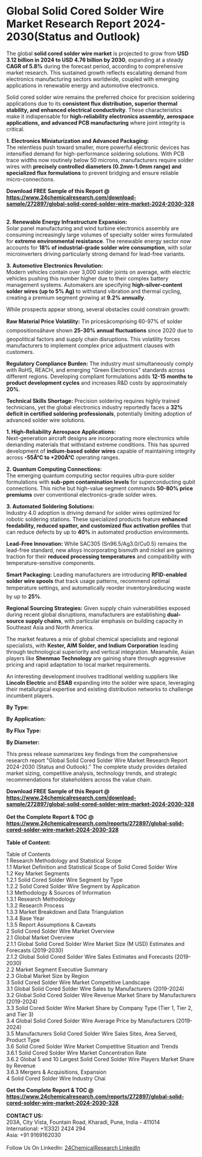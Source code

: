 <h1>Global Solid Cored Solder Wire Market Research Report 2024-2030(Status and Outlook)</h1><p>The global <strong>solid cored solder wire market</strong> is projected to grow from <strong>USD 3.12 billion in 2024 to USD 4.76 billion by 2030</strong>, expanding at a steady <strong>CAGR of 5.8%</strong> during the forecast period, according to comprehensive market research. This sustained growth reflects escalating demand from electronics manufacturing sectors worldwide, coupled with emerging applications in renewable energy and automotive electronics.</p><p>Solid cored solder wire remains the preferred choice for precision soldering applications due to its <strong>consistent flux distribution, superior thermal stability, and enhanced electrical conductivity</strong>. These characteristics make it indispensable for <strong>high-reliability electronics assembly, aerospace applications, and advanced PCB manufacturing</strong> where joint integrity is critical.</p><p><strong>1. Electronics Miniaturization and Advanced Packaging:</strong><br>
The relentless push toward smaller, more powerful electronic devices has intensified demand for high-performance soldering solutions. With PCB trace widths now routinely below 50 microns, manufacturers require solder wires with <strong>precisely controlled diameters (0.2mm-1.0mm range) and specialized flux formulations</strong> to prevent bridging and ensure reliable micro-connections.</p><div><b>Download FREE Sample of this Report @ 
            <a href="https://www.24chemicalresearch.com/download-sample/272897/global-solid-cored-solder-wire-market-2024-2030-328">
            https://www.24chemicalresearch.com/download-sample/272897/global-solid-cored-solder-wire-market-2024-2030-328</a></b></div><br><p><strong>2. Renewable Energy Infrastructure Expansion:</strong><br>
Solar panel manufacturing and wind turbine electronics assembly are consuming increasingly large volumes of specialty solder wires formulated for <strong>extreme environmental resistance</strong>. The renewable energy sector now accounts for <strong>18% of industrial-grade solder wire consumption</strong>, with solar microinverters driving particularly strong demand for lead-free variants.</p><p><strong>3. Automotive Electronics Revolution:</strong><br>
Modern vehicles contain over 3,000 solder joints on average, with electric vehicles pushing this number higher due to their complex battery management systems. Automakers are specifying <strong>high-silver-content solder wires (up to 5% Ag)</strong> to withstand vibration and thermal cycling, creating a premium segment growing at <strong>9.2% annually</strong>.</p><p>While prospects appear strong, several obstacles could constrain growth:</p><p><strong>Raw Material Price Volatility:</strong> Tin pricesâcomprising 60-97% of solder compositionsâhave shown <strong>25-30% annual fluctuations</strong> since 2020 due to geopolitical factors and supply chain disruptions. This volatility forces manufacturers to implement complex price adjustment clauses with customers.</p><p><strong>Regulatory Compliance Burden:</strong> The industry must simultaneously comply with RoHS, REACH, and emerging "Green Electronics" standards across different regions. Developing compliant formulations adds <strong>12-15 months to product development cycles</strong> and increases R&amp;D costs by approximately <strong>20%</strong>.</p><p><strong>Technical Skills Shortage:</strong> Precision soldering requires highly trained technicians, yet the global electronics industry reportedly faces a <strong>32% deficit in certified soldering professionals</strong>, potentially limiting adoption of advanced solder wire solutions.</p><p><strong>1. High-Reliability Aerospace Applications:</strong><br>
Next-generation aircraft designs are incorporating more electronics while demanding materials that withstand extreme conditions. This has spurred development of <strong>indium-based solder wires</strong> capable of maintaining integrity across <strong>-55Â°C to +200Â°C</strong> operating ranges.</p><p><strong>2. Quantum Computing Connections:</strong><br>
The emerging quantum computing sector requires ultra-pure solder formulations with <strong>sub-ppm contamination levels</strong> for superconducting qubit connections. This niche but high-value segment commands <strong>50-80% price premiums</strong> over conventional electronics-grade solder wires.</p><p><strong>3. Automated Soldering Solutions:</strong><br>
Industry 4.0 adoption is driving demand for solder wires optimized for robotic soldering stations. These specialized products feature <strong>enhanced feedability, reduced spatter, and customized flux activation profiles</strong> that can reduce defects by up to <strong>40%</strong> in automated production environments.</p><p><strong>Lead-Free Innovation:</strong> While SAC305 (Sn96.5/Ag3.0/Cu0.5) remains the lead-free standard, new alloys incorporating bismuth and nickel are gaining traction for their <strong>reduced processing temperatures</strong> and compatibility with temperature-sensitive components.</p><p><strong>Smart Packaging:</strong> Leading manufacturers are introducing <strong>RFID-enabled solder wire spools</strong> that track usage patterns, recommend optimal temperature settings, and automatically reorder inventoryâreducing waste by up to <strong>25%</strong>.</p><p><strong>Regional Sourcing Strategies:</strong> Given supply chain vulnerabilities exposed during recent global disruptions, manufacturers are establishing <strong>dual-source supply chains</strong>, with particular emphasis on building capacity in Southeast Asia and North America.</p><p>The market features a mix of global chemical specialists and regional specialists, with <strong>Kester, AIM Solder, and Indium Corporation</strong> leading through technological superiority and vertical integration. Meanwhile, Asian players like <strong>Shenmao Technology</strong> are gaining share through aggressive pricing and rapid adaptation to local market requirements.</p><p>An interesting development involves traditional welding suppliers like <strong>Lincoln Electric</strong> and <strong>ESAB</strong> expanding into the solder wire space, leveraging their metallurgical expertise and existing distribution networks to challenge incumbent players.</p><p><strong>By Type:</strong></p><p><strong>By Application:</strong></p><p><strong>By Flux Type:</strong></p><p><strong>By Diameter:</strong></p><p>This press release summarizes key findings from the comprehensive research report "Global Solid Cored Solder Wire Market Research Report 2024-2030 (Status and Outlook)." The complete study provides detailed market sizing, competitive analysis, technology trends, and strategic recommendations for stakeholders across the value chain.</p><div><b>Download FREE Sample of this Report @ 
            <a href="https://www.24chemicalresearch.com/download-sample/272897/global-solid-cored-solder-wire-market-2024-2030-328">
            https://www.24chemicalresearch.com/download-sample/272897/global-solid-cored-solder-wire-market-2024-2030-328</a></b></div><br><div><b>Get the Complete Report & TOC @ 
            <a href="https://www.24chemicalresearch.com/reports/272897/global-solid-cored-solder-wire-market-2024-2030-328">
            https://www.24chemicalresearch.com/reports/272897/global-solid-cored-solder-wire-market-2024-2030-328</a></b></div><br>
            <b>Table of Content:</b><p>Table of Contents<br />
1 Research Methodology and Statistical Scope<br />
1.1 Market Definition and Statistical Scope of Solid Cored Solder Wire<br />
1.2 Key Market Segments<br />
1.2.1 Solid Cored Solder Wire Segment by Type<br />
1.2.2 Solid Cored Solder Wire Segment by Application<br />
1.3 Methodology & Sources of Information<br />
1.3.1 Research Methodology<br />
1.3.2 Research Process<br />
1.3.3 Market Breakdown and Data Triangulation<br />
1.3.4 Base Year<br />
1.3.5 Report Assumptions & Caveats<br />
2 Solid Cored Solder Wire Market Overview<br />
2.1 Global Market Overview<br />
2.1.1 Global Solid Cored Solder Wire Market Size (M USD) Estimates and Forecasts (2019-2030)<br />
2.1.2 Global Solid Cored Solder Wire Sales Estimates and Forecasts (2019-2030)<br />
2.2 Market Segment Executive Summary<br />
2.3 Global Market Size by Region<br />
3 Solid Cored Solder Wire Market Competitive Landscape<br />
3.1 Global Solid Cored Solder Wire Sales by Manufacturers (2019-2024)<br />
3.2 Global Solid Cored Solder Wire Revenue Market Share by Manufacturers (2019-2024)<br />
3.3 Solid Cored Solder Wire Market Share by Company Type (Tier 1, Tier 2, and Tier 3)<br />
3.4 Global Solid Cored Solder Wire Average Price by Manufacturers (2019-2024)<br />
3.5 Manufacturers Solid Cored Solder Wire Sales Sites, Area Served, Product Type<br />
3.6 Solid Cored Solder Wire Market Competitive Situation and Trends<br />
3.6.1 Solid Cored Solder Wire Market Concentration Rate<br />
3.6.2 Global 5 and 10 Largest Solid Cored Solder Wire Players Market Share by Revenue<br />
3.6.3 Mergers & Acquisitions, Expansion<br />
4 Solid Cored Solder Wire Industry Chai</p><div><b>Get the Complete Report & TOC @ 
            <a href="https://www.24chemicalresearch.com/reports/272897/global-solid-cored-solder-wire-market-2024-2030-328">
            https://www.24chemicalresearch.com/reports/272897/global-solid-cored-solder-wire-market-2024-2030-328</a></b></div><br><b>CONTACT US:</b><br>
            203A, City Vista, Fountain Road, Kharadi, Pune, India - 411014<br>
            International: +1(332) 2424 294<br>
            Asia: +91 9169162030 <br><br>
            Follow Us On LinkedIn: <a href="https://www.linkedin.com/company/24chemicalresearch/">24ChemicalResearch LinkedIn</a>